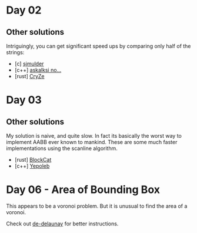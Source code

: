# Day 02

## Other solutions

Intriguingly, you can get significant speed ups by comparing only half of the
strings:

* [c] [sjmulder](https://github.com/sjmulder/aoc/blob/master/2018/day02/day02b.c)
* [c++] [askalksi no...](https://www.reddit.com/r/adventofcode/comments/a2hhw1/manually_vectorizing_d2p2/)
* [rust] [CryZe](https://www.reddit.com/r/adventofcode/comments/a2hhw1/manually_vectorizing_d2p2/)

# Day 03

## Other solutions

My solution is naive, and quite slow. In fact its basically the worst way to
implement AABB ever known to mankind. These are some much faster implementations
using the scanline algorithm.

* [rust] [BlockCat](https://github.com/BlockCat/adventofcode2018/blob/master/src/day3.rs)
* [c++] [Yepoleb](https://gist.github.com/Yepoleb/641fa53634b3727bbd784e260a6de993)

# Day 06 - Area of Bounding Box

This appears to be a voronoi problem. But it is unusual to find the area of a
voronoi.

Check out [de-delaunay](https://github.com/d3/d3-delaunay) for better instructions.
